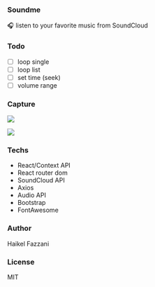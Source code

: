 ### Soundme  
🎧 listen to your favorite music from SoundCloud

### Todo
- [ ] loop single
- [ ] loop list
- [ ] set time (seek)
- [ ] volume range

### Capture
![](https://i.ibb.co/WyPkFfw/soundme.png)

![](https://i.ibb.co/VVX7qZ4/soundme.gif)

### Techs
- React/Context API
- React router dom
- SoundCloud API
- Axios
- Audio API
- Bootstrap
- FontAwesome

### Author  
Haikel Fazzani

### License
MIT